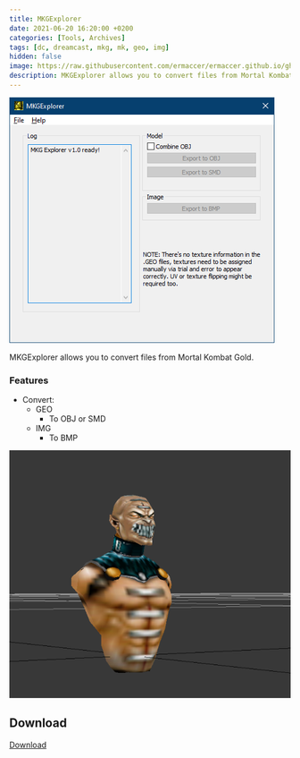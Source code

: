```yaml
---
title: MKGExplorer
date: 2021-06-20 16:20:00 +0200
categories: [Tools, Archives]
tags: [dc, dreamcast, mkg, mk, geo, img]  
hidden: false
image: https://raw.githubusercontent.com/ermaccer/ermaccer.github.io/gh-pages/assets/tools/mkg/mkg_explorer.jpg
description: MKGExplorer allows you to convert files from Mortal Kombat Gold.
---
```


![Preview](https://raw.githubusercontent.com/ermaccer/ermaccer.github.io/gh-pages/assets/tools/mkg/mkgexplorer.png)

MKGExplorer allows you to convert files from Mortal Kombat Gold.


### Features
- Convert:
	- GEO
		- To OBJ or SMD
	- IMG
		- To BMP


![Preview](https://raw.githubusercontent.com/ermaccer/ermaccer.github.io/gh-pages/assets/tools/mkg/preview.png)



## Download
[Download](https://github.com/ermaccer/MKGExplorer/releases/latest/download/MKGExplorer.zip)

